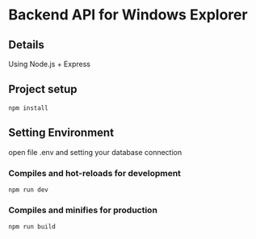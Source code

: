 # Backend API for Windows Explorer

## Details
Using Node.js + Express

## Project setup
```
npm install
```

## Setting Environment
open file .env and setting your database connection

### Compiles and hot-reloads for development
```
npm run dev
```

### Compiles and minifies for production
```
npm run build
```

